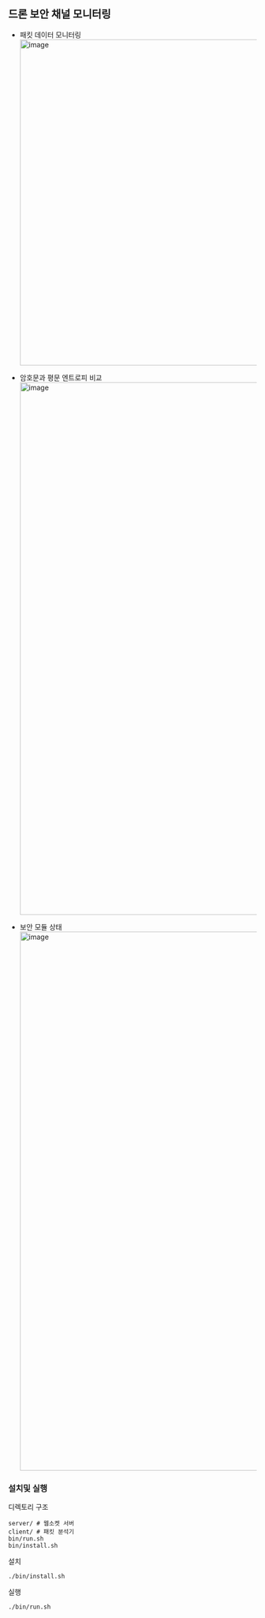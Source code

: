 
## 드론 보안 채널 모니터링

- 패킷 데이터 모니터링
  <img width="921" height="660" alt="image" src="https://github.com/user-attachments/assets/d5bd8898-e382-4e71-952f-65676a94c017" />

- 암호문과 평문 엔트로피 비교
  <img width="921" height="1078" alt="image" src="https://github.com/user-attachments/assets/0a0b7608-6bb9-4a7d-8c25-6311b2f5c459" />

- 보안 모듈 상태
  <img width="917" height="1091" alt="image" src="https://github.com/user-attachments/assets/11b45d66-c315-429a-b4dd-06a5460c84ae" />



### 설치및 실행

디렉토리 구조

```
server/ # 웹소켓 서버
client/ # 패킷 분석기
bin/run.sh
bin/install.sh
```

설치

```
./bin/install.sh
```


실행
```
./bin/run.sh
```

